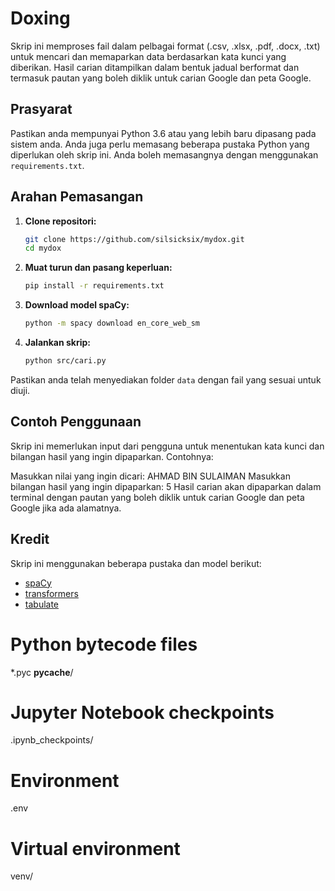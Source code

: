 # Doxing

Skrip ini memproses fail dalam pelbagai format (.csv, .xlsx, .pdf, .docx, .txt) untuk mencari dan memaparkan data berdasarkan kata kunci yang diberikan. Hasil carian ditampilkan dalam bentuk jadual berformat dan termasuk pautan yang boleh diklik untuk carian Google dan peta Google.

## Prasyarat

Pastikan anda mempunyai Python 3.6 atau yang lebih baru dipasang pada sistem anda. Anda juga perlu memasang beberapa pustaka Python yang diperlukan oleh skrip ini. Anda boleh memasangnya dengan menggunakan `requirements.txt`.

## Arahan Pemasangan

1. **Clone repositori:**

   ```bash
   git clone https://github.com/silsicksix/mydox.git
   cd mydox
   ```

2. **Muat turun dan pasang keperluan:**

   ```bash
   pip install -r requirements.txt
   ```

3. **Download model spaCy:**

   ```bash
   python -m spacy download en_core_web_sm
   ```

4. **Jalankan skrip:**

   ```bash
   python src/cari.py
   ```

Pastikan anda telah menyediakan folder `data` dengan fail yang sesuai untuk diuji.

## Contoh Penggunaan

Skrip ini memerlukan input dari pengguna untuk menentukan kata kunci dan bilangan hasil yang ingin dipaparkan. Contohnya:

Masukkan nilai yang ingin dicari: AHMAD BIN SULAIMAN
Masukkan bilangan hasil yang ingin dipaparkan: 5
Hasil carian akan dipaparkan dalam terminal dengan pautan yang boleh diklik untuk carian Google dan peta Google jika ada alamatnya.

## Kredit

Skrip ini menggunakan beberapa pustaka dan model berikut:
- [spaCy](https://spacy.io/)
- [transformers](https://huggingface.co/transformers/)
- [tabulate](https://pypi.org/project/tabulate/)


# Python bytecode files
*.pyc
__pycache__/

# Jupyter Notebook checkpoints
.ipynb_checkpoints/

# Environment
.env

# Virtual environment
venv/

